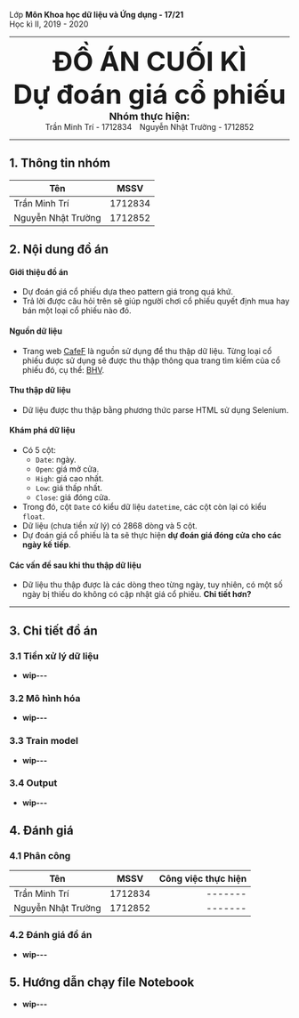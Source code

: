 Lớp **Môn Khoa học dữ liệu và Ứng dụng - 17/21**  
Học kì II, 2019 - 2020  

---

<center><b><font size="10">ĐỒ ÁN CUỐI KÌ<br>Dự đoán giá cổ phiếu</font></b></center>

<center>
    <font size="4"><b>Nhóm thực hiện:</b></font><br>
    Trần Minh Trí - 1712834&emsp;Nguyễn Nhật Trường - 1712852<br>
</center>

---

## 1. Thông tin nhóm 

| Tên  |MSSV|
|-|:-:|
| Trần Minh Trí |1712834|
| Nguyễn Nhật Trường |1712852|

## 2. Nội dung đồ án

#### Giới thiệu đồ án

* Dự đoán giá cổ phiếu dựa theo pattern giá trong quá khứ.
* Trả lời được câu hỏi trên sẽ giúp người chơi cổ phiếu quyết định mua hay bán một loại cổ phiếu nào đó.

#### Nguồn dữ liệu

* Trang web [CafeF](https://s.cafef.vn/) là nguồn sử dụng để thu thập dữ liệu. Từng loại cổ phiếu được sử dụng sẽ được thu thập thông qua trang tìm kiếm của cổ phiếu đó, cụ thể: [BHV](https://s.cafef.vn/Lich-su-giao-dich-BVH-1.chn?fbclid=IwAR0e98txe3qOw8SP_cTAVxXqeTN2CnuAiOnnLMzUXovyH-zJRZXVNBWU2sg).

#### Thu thập dữ liệu

* Dữ liệu được thu thập bằng phương thức parse HTML sử dụng Selenium.

#### Khám phá dữ liệu

* Có 5 cột:
  * `Date`: ngày.
  * `Open`: giá mở cửa.
  * `High`: giá cao nhất.
  * `Low`: giá thấp nhất.
  * `Close`: giá đóng cửa.
* Trong đó, cột `Date` có kiểu dữ liệu `datetime`, các cột còn lại có kiểu `float`.
* Dữ liệu (chưa tiền xử lý) có 2868 dòng và 5 cột.
* Dự đoán giá cổ phiếu là ta sẽ thực hiện **dự đoán giá đóng cửa cho các ngày kế tiếp**.

#### Các vấn đề sau khi thu thập dữ liệu

* Dữ liệu thu thập được là các dòng theo từng ngày, tuy nhiên, có một số ngày bị thiếu do không có cập nhật giá cổ phiếu. **Chi tiết hơn?**

---

## 3. Chi tiết đồ án

### 3.1 Tiền xử lý dữ liệu

* **wip---**

### 3.2 Mô hình hóa

* **wip---**

### 3.3 Train model

* **wip---**

### 3.4 Output

* **wip---**

## 4. Đánh giá

### 4.1 Phân công

| Tên  |MSSV|Công việc thực hiện|
|-|:-:|-:|
| Trần Minh Trí |1712834|-------|
| Nguyễn Nhật Trường |1712852|-------|

### 4.2 Đánh giá đồ án

* **wip---**

## 5. Hướng dẫn chạy file Notebook

* **wip---**